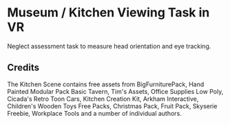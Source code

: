 # Museum / Kitchen Viewing Task in VR
Neglect assessment task to measure head orientation and eye tracking.

## Credits
The Kitchen Scene contains free assets from BigFurniturePack, Hand Painted Modular Pack Basic Tavern, Tim's Assets, Office Supplies Low Poly, Cicada's Retro Toon Cars, Kitchen Creation Kit, Arkham Interactive, Children's Wooden Toys Free Packs, Christmas Pack, Fruit Pack, Skyserie Freebie, Workplace Tools and a number of individual authors.